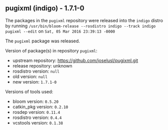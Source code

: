 ## pugixml (indigo) - 1.7.1-0

The packages in the `pugixml` repository were released into the `indigo` distro by running `/usr/bin/bloom-release --rosdistro indigo --track indigo pugixml --edit` on `Sat, 05 Mar 2016 23:39:13 -0000`

The `pugixml` package was released.

Version of package(s) in repository `pugixml`:
- upstream repository: https://github.com/joselusl/pugixml.git
- release repository: unknown
- rosdistro version: `null`
- old version: `null`
- new version: `1.7.1-0`

Versions of tools used:
- bloom version: `0.5.20`
- catkin_pkg version: `0.2.10`
- rosdep version: `0.11.4`
- rosdistro version: `0.4.4`
- vcstools version: `0.1.38`


